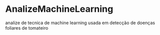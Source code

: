 # AnalizeMachineLearning
analize de tecnica de machine learning usada em detecção de doenças foliares de tomateiro

